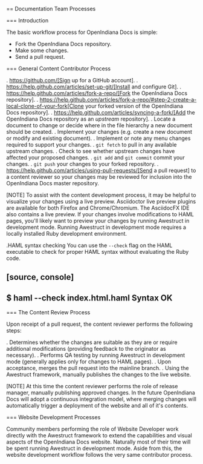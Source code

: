 == Documentation Team Processes


=== Introduction

The basic workflow process for OpenIndiana Docs is simple:

* Fork the OpenIndiana Docs repository.
* Make some changes.
* Send a pull request.


=== General Content Contributor Process

. https://github.com/[Sign up for a GitHub account].
. https://help.github.com/articles/set-up-git/[Install and configure Git].
. https://help.github.com/articles/fork-a-repo/[Fork the OpenIndiana Docs repository].
. https://help.github.com/articles/fork-a-repo/#step-2-create-a-local-clone-of-your-fork[Clone your forked version of the OpenIndiana Docs repository].
. https://help.github.com/articles/syncing-a-fork/[Add the OpenIndiana Docs repository as an _upstream_ repository]. 
. Locate a document to change or decide where in the file hierarchy a new document should be created.
. Implement your changes (e.g. create a new document or modify and existing document).
. Implement or note any menu changes required to support your changes.
. `git fetch` to pull in any available upstream changes.
. Check to see whether upstream changes have affected your proposed changes. 
. `git add` and `git commit` commit your changes.
. `git push` your changes to your forked repository.
. https://help.github.com/articles/using-pull-requests/[Send a pull request] to a content reviewer so your changes may be reviewed for inclusion into the OpenIndiana Docs master repository.

[NOTE]
To assist with the content development process, it may be helpful to visualize your changes using a live preview.
Asciidoctor live preview plugins are available for both Firefox and Chrome/Chromium.
The AsciidocFX IDE also contains a live preview.
If your changes involve modifications to HAML pages, you'll likely want to preview your changes by running Awestruct in development mode.
Running Awestruct in development mode requires a locally installed Ruby development environment.

.HAML syntax checking
You can use the `--check` flag on the HAML executable to check for proper HAML syntax without evaluating the Ruby code.

[source, console]
----
$ haml --check index.html.haml 
Syntax OK
----


=== The Content Review Process

Upon receipt of a pull request, the content reviewer performs the following steps:

. Determines whether the changes are suitable as they are or require additional modifications (providing feedback to the originator as necessary).
. Performs QA testing by running Awestruct in development mode (generally applies only for changes to HAML pages).
. Upon acceptance, merges the pull request into the mainline branch.
. Using the Awestruct framework, manually publishes the changes to the live website.

[NOTE]
At this time the content reviewer performs the role of release manager, manually publishing approved changes.
In the future OpenIndiana Docs will adopt a continuous integration model, where merging changes will automatically trigger a deployment of the website and all of it's contents.


=== Website Development Processes

Community members performing the role of Website Developer work directly with the Awestruct framework to extend the capabilities and visual aspects of the OpenIndiana Docs website.
Naturally most of their time will be spent running Awestruct in development mode.
Aside from this, the website development workflow follows the very same contributor process.

